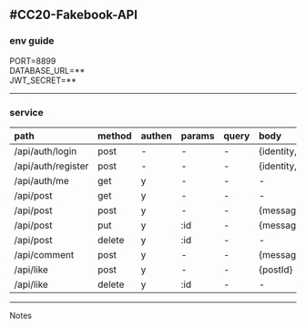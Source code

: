 #CC20-Fakebook-API
---
### env guide  
PORT=8899  
DATABASE_URL=**  
JWT_SECRET=**  

---
### service

|path |method |authen |params |query |body |  
|:-- |:-- |:-- |:-- |:-- |:-- |
|/api/auth/login|post|-|-|-|{identity,password}
|/api/auth/register|post|-|-|-|{identity,firstName,lastName,password,confirmPassword}
|/api/auth/me|get|y|-|-|-|
|/api/post|get|y|-|-|-|
|/api/post|post|y|-|-|{message, image(file)}
|/api/post|put|y|:id|-|{message, image(file)}
|/api/post|delete|y|:id|-|-
|/api/comment|post|y|-|-|{message, postId}
|/api/like|post|y|-|-|{postId}
|/api/like|delete|y|:id|-|-

---
Notes